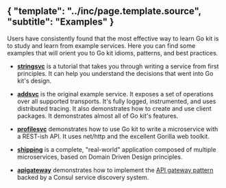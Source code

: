 {
    "template": "../inc/page.template.source",
    "subtitle": "Examples"
}
---
Users have consistently found that the most effective way to learn Go kit
 is to study and learn from example services.
Here you can find some examples that will orient you to Go kit idioms,
 patterns, and best practices.

- **[stringsvc](stringsvc.html)** is a tutorial that takes you through
  writing a service from first principles. It can help you understand
  the decisions that went into Go kit's design.

- **[addsvc](https://github.com/go-kit/examples/blob/master/addsvc)**
  is the original example service.
  It exposes a set of operations over all supported transports.
  It's fully logged, instrumented, and uses distributed tracing.
  It also demonstrates how to create and use client packages.
  It demonstrates almost all of Go kit's features.

- **[profilesvc](https://github.com/go-kit/examples/blob/master/profilesvc)**
  demonstrates how to use Go kit
  to write a microservice with a REST-ish API.
  It uses net/http and the excellent Gorilla web toolkit.

- **[shipping](https://github.com/go-kit/examples/blob/master/shipping)**
  is a complete, "real-world" application composed of multiple microservices,
  based on Domain Driven Design principles.

- **[apigateway](https://github.com/go-kit/examples/blob/master/apigateway)**
  demonstrates how to implement the [API gateway pattern](http://microservices.io/patterns/apigateway.html)
  backed by a Consul service discovery system.